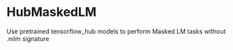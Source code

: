 # HubMaskedLM
Use pretrained tensorflow_hub models to perform Masked LM tasks without .mlm signature
